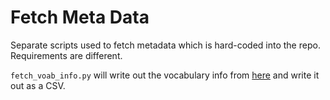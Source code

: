Fetch Meta Data
===============

Separate scripts used to fetch metadata which is hard-coded into the repo. Requirements are
different.

`fetch_voab_info.py` will write out the vocabulary info
from [here](https://www.nlm.nih.gov/research/umls/sourcereleasedocs/index.html) and write it out as
a CSV.

